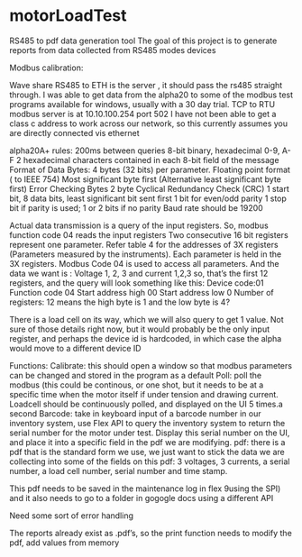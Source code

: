 # motorLoadTest
RS485 to pdf data generation tool
The goal of this project is to generate reports from data collected from RS485 modes devices


Modbus calibration:

Wave share RS485 to ETH is the server , it should pass the rs485 straight through. I was able to get data from the alpha20 to some of the modbus test programs available for windows, usually with a 30 day trial. 
TCP to RTU modbus server is at 10.10.100.254 port 502 I have not been able to get a class c address to work across our network, so this currently assumes you are directly connected vis ethernet
 

alpha20A+ rules:
200ms between queries
8-bit binary, hexadecimal 0-9, A-F 2 hexadecimal characters contained in each 8-bit field of the message 
Format of Data Bytes:  4 bytes (32 bits) per parameter. Floating point format ( to IEEE 754) Most significant byte first (Alternative least significant byte first) 
 Error Checking Bytes 2 byte Cyclical Redundancy Check (CRC) 
1 start bit, 8 data bits, least significant bit sent first 1 bit for even/odd parity 1 stop bit if parity is used; 1 or 2 bits if no parity
Baud rate should be 19200

Actual data transmission is a query of the input registers. So, modbus function code 04 reads the input registers
Two consecutive 16 bit registers represent one parameter. Refer table 4 for the addresses of 3X registers (Parameters measured by the instruments). Each parameter is held in the 3X registers. Modbus Code 04 is used to access all parameters.
And the data we want is :
Voltage 1, 2, 3 and current 1,2,3 so, that’s the first 12 registers, and the query will look something like this:
Device code:01
Function code 04
Start address high 00
Start address low 0
Number of registers: 12 means the high byte is 1 and the low byte is 4?

There is a load cell on its way, which we will also query to get 1 value.
Not sure of those details right now, but it would probably be the only input register, and perhaps the device id is hardcoded, in which case the alpha would move to a different device ID

Functions:
Calibrate: this should open a window so that modbus parameters can be changed and stored in the program as a default
Poll: poll the modbus (this could be continous, or one shot, but it needs to be at a specific time when the motor itself if under tension and drawing current.
Loadcell should be continuously polled, and displayed on the UI 5 times.a second
Barcode: take in keyboard input of a barcode number in our inventory system, use Flex API to query the inventory system to return the serial number for the motor under test. Display this serial number on the UI, and place it into a specific field in the pdf we are modifying.
pdf: there is a pdf that is the standard form we use, we just want to stick the data we are collecting into some of the fields on this pdf: 3 voltages, 3 currents, a serial number, a load cell number, serial number and time stamp.

This pdf needs to be saved in the maintenance log in flex 9using the SPI) and it also needs to go to a folder in gogogle docs using a different API

Need some sort of error handling


The reports already exist as .pdf’s, so the print function needs to modify the pdf, add values from memory 